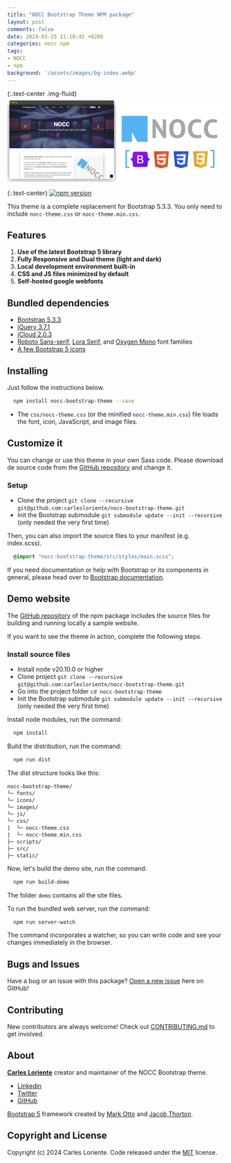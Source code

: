 ```yaml
---
title: "NOCC Bootstrap Theme NPM package"
layout: post
comments: false
date: 2024-03-25 11:10:45 +0200
categories: nocc npm
tags:
- NOCC
- npm
background: '/assets/images/bg-index.webp'
---
```


{:.text-center .img-fluid}
[![NOCC NPM Package](/assets/vendor/nocc-bootstrap-theme/images/nocc/nocc-theme-showroom.png)](https://www.npmjs.com/package/nocc-bootstrap-theme)

{:.text-center}
[![npm version](https://badge.fury.io/js/nocc-bootstrap-theme.svg)](https://badge.fury.io/js/nocc-bootstrap-theme)

This theme is a complete replacement for Bootstrap 5.3.3. You only need to include `nocc-theme.css` or `nocc-theme.min.css`.

## Features

1. **Use of the latest Bootstrap 5 library**
2. **Fully Responsive and Dual theme (light and dark)**
3. **Local development environment built-in**
4. **CSS and JS files minimized by default**
5. **Self-hosted google webfonts**

## Bundled dependencies

- [Bootstrap 5.3.3](https://getbootstrap.com)
- [jQuery 3.7.1](https://jquery.com)
- [jCloud 2.0.3](https://github.com/mistic100/jQCloud)
- [Roboto Sans-serif](https://fonts.google.com/specimen/Roboto), [Lora Serif](https://fonts.google.com/specimen/Lora), and [Oxygen Mono](https://fonts.google.com/specimen/Oxygen+Mono) font families
- [A few Bootstrap 5 icons](https://icons.getbootstrap.com)

## Installing

Just follow the instructions below.

```bash
  npm install nocc-bootstrap-theme --save
```

- The `css/nocc-theme.css` (or the minified `nocc-theme.min.css`) file loads the font, icon, JavaScript, and image files.

## Customize it

You can change or use this theme in your own Sass code. Please download de source code from the [GitHub repository](https://github.com/carlesloriente/nocc-bootstrap-theme) and change it.

### Setup

- Clone the project `git clone --recursive git@github.com:carlesloriente/nocc-bootstrap-theme.git`
- Init the Bootstrap submodule `git submodule update --init --recursive` (only needed the very first time)

Then, you can also import the source files to your manifest (e.g. index.scss).

```scss
  @import "nocc-bootstrap-theme/src/styles/main.scss";
```

If you need documentation or help with Bootstrap or its components in general, please head over to [Bootstrap documentation](https://getbootstrap.com/docs/5.3/getting-started/introduction/).

## Demo website

The [GitHub repository](https://github.com/carlesloriente/nocc-bootstrap-theme) of the npm package includes the source files for building and running locally a sample website.

If you want to see the theme in action, complete the following steps.

### Install source files

- Install node v20.10.0 or higher
- Clone project `git clone --recursive git@github.com:carlesloriente/nocc-bootstrap-theme.git`
- Go into the project folder `cd nocc-bootstrap-theme`
- Init the Bootstrap submodule `git submodule update --init --recursive` (only needed the very first time)

Install node modules, run the command:

```bash
  npm install
```

Build the distribution, run the command:

```bash
  npm run dist
```

The dist structure looks like this:

```filesystem
nocc-bootstrap-theme/
└─ fonts/
└─ icons/
└─ images/
└─ js/
└─ css/
|  └─ nocc-theme.css
|  └─ nocc-theme.min.css
├─ scripts/
├─ src/
├─ static/
```

Now, let's build the demo site, run the command:

```bash
  npm run build-demo
```

The folder `demo` contains all the site files.

To run the bundled web server, run the command:

```bash
  npm run server-watch
```

The command incorporates a watcher, so you can write code and see your changes immediately in the browser.

## Bugs and Issues

Have a bug or an issue with this package? [Open a new issue](https://github.com/carlesloriente/nocc-bootstrap-theme/issues) here on GitHub!

## Contributing

New contributors are always welcome! Check out [CONTRIBUTING.md](https://github.com/carlesloriente/nocc-bootstrap-theme/blob/master/CONTRIBUTING.md) to get involved.

## About

**[Carles Loriente](https://www.linkedin.com/in/carles-loriente/)** creator and maintainer of the NOCC Bootstrap theme.

- [Linkedin](https://www.linkedin.com/in/carles-loriente)
- [Twitter](https://twitter.com/godarthvader)
- [GitHub](https://github.com/carlesloriente)

[Bootstrap 5](https://getbootstrap.com/) framework created by [Mark Otto](https://twitter.com/mdo) and [Jacob Thorton](https://twitter.com/fat).

## Copyright and License

Copyright (c) 2024 Carles Loriente. Code released under the [MIT](https://github.com/carlesloriente/nocc-bootstrap-theme/blob/master/LICENSE) license.
